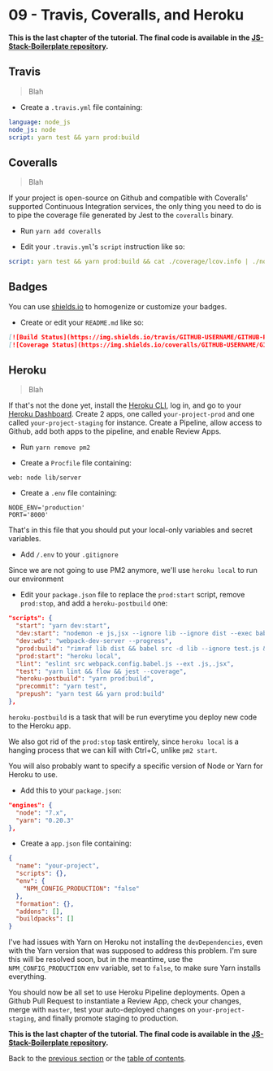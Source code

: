 # 09 - Travis, Coveralls, and Heroku

**This is the last chapter of the tutorial. The final code is available in the [JS-Stack-Boilerplate repository](https://github.com/verekia/js-stack-boilerplate).**

## Travis

> Blah

- Create a `.travis.yml` file containing:

```yaml
language: node_js
node_js: node
script: yarn test && yarn prod:build
```

## Coveralls

> Blah

If your project is open-source on Github and compatible with Coveralls' supported Continuous Integration services, the only thing you need to do is to pipe the coverage file generated by Jest to the `coveralls` binary.

- Run `yarn add coveralls`

- Edit your `.travis.yml`'s `script` instruction like so:

```yaml
script: yarn test && yarn prod:build && cat ./coverage/lcov.info | ./node_modules/coveralls/bin/coveralls.js
```

## Badges

You can use [shields.io](http://shields.io/) to homogenize or customize your badges.

- Create or edit your `README.md` like so:

```md
[![Build Status](https://img.shields.io/travis/GITHUB-USERNAME/GITHUB-REPO.svg?style=flat-square)](https://travis-ci.org/verekia/js-stack-boilerplate)
[![Coverage Status](https://img.shields.io/coveralls/GITHUB-USERNAME/GITHUB-REPO.svg?style=flat-square)](https://coveralls.io/github/verekia/js-stack-boilerplate?branch=master)
```

## Heroku

> Blah

If that's not the done yet, install the [Heroku CLI](https://devcenter.heroku.com/articles/getting-started-with-nodejs), log in, and go to your [Heroku Dashboard](https://dashboard.heroku.com/). Create 2 apps, one called `your-project-prod` and one called `your-project-staging` for instance. Create a Pipeline, allow access to Github, add both apps to the pipeline, and enable Review Apps.

- Run `yarn remove pm2`

- Create a `Procfile` file containing:

```Procfile
web: node lib/server
```

- Create a `.env` file containing:

```.env
NODE_ENV='production'
PORT='8000'
```

That's in this file that you should put your local-only variables and secret variables.

- Add `/.env` to your `.gitignore`

Since we are not going to use PM2 anymore, we'll use `heroku local` to run our environment

- Edit your `package.json` file to replace the `prod:start` script, remove `prod:stop`, and add a `heroku-postbuild` one:

```json
"scripts": {
  "start": "yarn dev:start",
  "dev:start": "nodemon -e js,jsx --ignore lib --ignore dist --exec babel-node src/server",
  "dev:wds": "webpack-dev-server --progress",
  "prod:build": "rimraf lib dist && babel src -d lib --ignore test.js && cross-env NODE_ENV=production webpack -p --progress",
  "prod:start": "heroku local",
  "lint": "eslint src webpack.config.babel.js --ext .js,.jsx",
  "test": "yarn lint && flow && jest --coverage",
  "heroku-postbuild": "yarn prod:build",
  "precommit": "yarn test",
  "prepush": "yarn test && yarn prod:build"
},
```

`heroku-postbuild` is a task that will be run everytime you deploy new code to the Heroku app.

We also got rid of the `prod:stop` task entirely, since `heroku local` is a hanging process that we can kill with Ctrl+C, unlike `pm2 start`.

You will also probably want to specify a specific version of Node or Yarn for Heroku to use.

- Add this to your `package.json`:

```json
"engines": {
  "node": "7.x",
  "yarn": "0.20.3"
},
```

- Create a `app.json` file containing:

```json
{
  "name": "your-project",
  "scripts": {},
  "env": {
    "NPM_CONFIG_PRODUCTION": "false"
  },
  "formation": {},
  "addons": [],
  "buildpacks": []
}
```

I've had issues with Yarn on Heroku not installing the `devDependencies`, even with the Yarn version that was supposed to address this problem. I'm sure this will be resolved soon, but in the meantime, use the `NPM_CONFIG_PRODUCTION` env variable, set to `false`, to make sure Yarn installs everything.

You should now be all set to use Heroku Pipeline deployments. Open a Github Pull Request to instantiate a Review App, check your changes, merge with `master`, test your auto-deployed changes on `your-project-staging`, and finally promote staging to production.

**This is the last chapter of the tutorial. The final code is available in the [JS-Stack-Boilerplate repository](https://github.com/verekia/js-stack-boilerplate).**

Back to the [previous section](/tutorial/08-bootstrap-jss) or the [table of contents](https://github.com/verekia/js-stack-from-scratch#table-of-contents).
